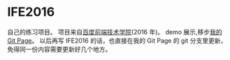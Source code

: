 # IFE2016
自己的练习项目。
项目来自[百度前端技术学院](http://ife.baidu.com)(2016 年)。
demo 展示,移步[我的 Git Page](http://olafcheng.github.io/)。
以后再写 IFE2016 的话，也直接在我的 Git Page 的 git 分支里更新，免得同一份内容需要更新好几个地方。